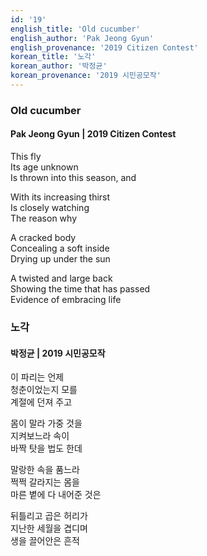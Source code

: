 ```yaml
---
id: '19'
english_title: 'Old cucumber'
english_author: 'Pak Jeong Gyun'
english_provenance: '2019 Citizen Contest'
korean_title: '노각'
korean_author: '박정균'
korean_provenance: '2019 시민공모작'
---
```



### Old cucumber

#### Pak Jeong Gyun | 2019 Citizen Contest

This fly\
Its age unknown\
Is thrown into this season, and

With its increasing thirst\
Is closely watching\
The reason why

A cracked body\
Concealing a soft inside\
Drying up under the sun

A twisted and large back\
Showing the time that has passed\
Evidence of embracing life

### 노각

#### 박정균 | 2019 시민공모작

이 파리는 언제\
청춘이었는지 모를\
계절에 던져 주고

몸이 말라 가중 것을\
지켜보느라 속이\
바짝 탓을 법도 한데

말랑한 속을 품느라\
쩍쩍 갈라지는 몸을\
마른 볕에 다 내어준 것은

뒤틀리고 곱은 허리가\
지난한 세월을 겹디며\
생을 끌어안은 흔적

